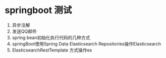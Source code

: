 # springboot 测试
1. 异步注解
2. 发送QQ邮件
3. spring bean初始化执行代码的几种方式
4. springBoot使用Spring Data Elasticsearch Repositories操作Elasticsearch
5. ElasticsearchRestTemplate 方式操作es